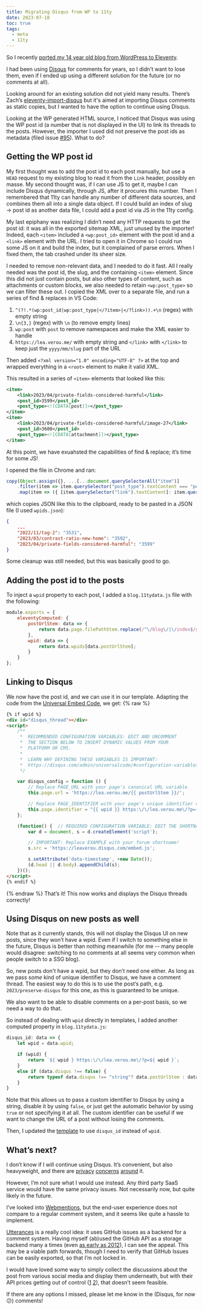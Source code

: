 ```yaml
---
title: Migrating Disqus from WP to 11ty
date: 2023-07-18
toc: true
tags:
  - meta
  - 11ty
---
```


So I recently [ported my 14 year old blog from WordPress to Eleventy](/blog/2023/going-lean/).

I had been using [Disqus](https://disqus.com) for comments for years, so I didn’t want to lose them, even if I ended up using a different solution for the future (or no comments at all).

Looking around for an existing solution did not yield many results.
There’s Zach’s [eleventy-import-disqus](https://github.com/11ty/eleventy-import-disqus) but it's aimed at importing Disqus comments as static copies,
but I wanted to have the option to continue using Disqus.

Looking at the WP generated HTML source, I noticed that Disqus was using the WP post id (a number that is not displayed in the UI) to link its threads to the posts.
However, the importer I used did not preserve the post ids as metadata (filed issue [#95](https://github.com/lonekorean/wordpress-export-to-markdown/issues/95)).
What to do?

## Getting the WP post id

My first thought was to add the post id to each post manually, but use a `HEAD` request to my existing blog to read it from the `Link` header, possibly en masse.
My second thought was, if I can use JS to get it, maybe I can include Disqus dynamically, through JS, after it procures this number.
Then I remembered that 11ty can handle any number of different data sources, and combines them all into a single data object.
If I could build an index of slug → post id as another data file, I could add a post id via JS in the 11ty config.

My last epiphany was realizing I didn’t need any HTTP requests to get the post id: it was all in the exported sitemap XML, just unused by the importer!
Indeed, each `<item>` included a `<wp:post_id>` element with the post id and a `<link>` element with the URL.
I tried to open it in Chrome so I could run some JS on it and build the index, but it complained of parse errors.
When I fixed them, the tab crashed under its sheer size.

I needed to remove non-relevant data, and I needed to do it fast.
All I really needed was the post id, the slug, and the containing `<item>` element.
Since this did not just contain posts, but also other types of content, such as attachments or custom blocks,
we also needed to retain `<wp:post_type>` so we can filter these out.
I copied the XML over to a separate file, and run a series of find & replaces in VS Code:

1. `^(?!.*(wp:post_id|wp:post_type|</?item>|</?link>)).+\n` (regex) with empty string
2. `\n{3,}` (regex) with `\n` (to remove empty lines)
3. `wp:post` with `post` to remove namespaces and make the XML easier to handle
4. `https://lea.verou.me/` with empty string and `</link>` with `</link>` to keep just the `yyyy/mm/slug` part of the URL

Then added `<?xml version="1.0" encoding="UTF-8" ?>` at the top and wrapped everything in a `<root>` element to make it valid XML.

This resulted in a series of `<item>` elements that looked like this:

```xml
<item>
	<link>2023/04/private-fields-considered-harmful</link>
	<post_id>3599</post_id>
	<post_type><![CDATA[post]]></post_type>
</item>
<item>
	<link>2023/04/private-fields-considered-harmful/image-27</link>
	<post_id>3600</post_id>
	<post_type><![CDATA[attachment]]></post_type>
</item>
```

At this point, we have exuahsted the capabilities of find & replace; it’s time for some JS!

I opened the file in Chrome and ran:

```js
copy(Object.assign({}, ...[...document.querySelectorAll("item")]
	.filter(item => item.querySelector("post_type").textContent === "post")
	.map(item => ({ [item.querySelector("link").textContent]: item.querySelector("post_id").textContent } ))));
```

which copies JSON like this to the clipboard, ready to be pasted in a JSON file (I used `wpids.json`):

```json
{
	...
	"2022/11/tag-2": "3531",
	"2023/03/contrast-ratio-new-home": "3592",
	"2023/04/private-fields-considered-harmful": "3599"
}
```

Some cleanup was still needed, but this was basically good to go.

## Adding the post id to the posts

To inject a `wpid` property to each post, I added a `blog.11tydata.js` file with the following:

```js
module.exports = {
	eleventyComputed: {
		postUrlStem: data => {
			return data.page.filePathStem.replace(/^\/blog\/|\/index$/g, "");
		},
		wpid: data => {
			return data.wpids[data.postUrlStem];
		}
	}
};
```

## Linking to Disqus

We now have the post id, and we can use it in our template.
Adapting the code from the [Universal Embed Code](https://help.disqus.com/en/articles/1717112-universal-embed-code), we get:
{% raw %}
```html
{% if wpid %}
<div id="disqus_thread"></div>
<script>
    /**
     *  RECOMMENDED CONFIGURATION VARIABLES: EDIT AND UNCOMMENT
     *  THE SECTION BELOW TO INSERT DYNAMIC VALUES FROM YOUR
     *  PLATFORM OR CMS.
     *
     *  LEARN WHY DEFINING THESE VARIABLES IS IMPORTANT:
     *  https://disqus.com/admin/universalcode/#configuration-variables
     */

    var disqus_config = function () {
        // Replace PAGE_URL with your page's canonical URL variable
        this.page.url = 'https://lea.verou.me/{{ postUrlStem }}/';

        // Replace PAGE_IDENTIFIER with your page's unique identifier variable
        this.page.identifier = "{{ wpid }} https:\/\/lea.verou.me\/?p={{ wpid }}";
    };

    (function() {  // REQUIRED CONFIGURATION VARIABLE: EDIT THE SHORTNAME BELOW
        var d = document, s = d.createElement('script');

        // IMPORTANT: Replace EXAMPLE with your forum shortname!
        s.src = 'https://leaverou.disqus.com/embed.js';

        s.setAttribute('data-timestamp', +new Date());
        (d.head || d.body).appendChild(s);
    })();
</script>
{% endif %}
```
{% endraw %}
That’s it! This now works and displays the Disqus threads correctly!


## Using Disqus on new posts as well

Note that as it currently stands, this will not display the Disqus UI on new posts, since they won’t have a wpid.
Even if I switch to something else in the future, Disqus is better than nothing meanwhile
(for me -- many people would disagree: switching to no comments at all seems very common when people switch to a SSG blog).

So, new posts don't have a wpid, but they don’t need one either.
As long as we pass *some* kind of unique identifier to Disqus, we have a comment thread.
The easiest way to do this is to use the post’s path, e.g. `2023/preserve-disqus` for this one, as this is guaranteed to be unique.

We also want to be able to disable comments on a per-post basis, so we need a way to do that.

So instead of dealing with `wpid` directly in templates, I added another computed property in `blog.11tydata.js`:

```js
disqus_id: data => {
	let wpid = data.wpid;

	if (wpid) {
		return `${ wpid } https:\/\/lea.verou.me\/?p=${ wpid }`;
	}
	else if (data.disqus !== false) {
		return typeof data.disqus !== "string"? data.postUrlStem : data.disqus;
	}
}
```

Note that this allows us to pass a custom identifier to Disqus by using a string, disable it by using `false`,
or just get the automatic behavior by using `true` or not specifying it at all.
The custom identifier can be useful if we want to change the URL of a post without losing the comments.

Then, I updated the [template](https://github.com/LeaVerou/lea.verou.me/blob/main/_includes/_comments.njk) to use `disqus_id` instead of `wpid`.

## What’s next?

I don’t know if I will continue using Disqus.
It’s convenient, but also heavyweight, and there are [privacy](https://techcrunch.com/2021/05/05/disqus-facing-3m-fine-in-norway-for-tracking-users-without-consent/?guccounter=1&guce_referrer=aHR0cHM6Ly93d3cuZ29vZ2xlLmNvbS8&guce_referrer_sig=AQAAAHcgs5Gn_4eXhly4z1yjLi-xZ4abvUmjbEhqVoOgZ_FhBpI1n7zuyLL5p16rDFxCIAq3OJDon93aKZhebse8Qy4pPfthRfLOkmBFoFImhyLr5jgmJl42mvmpmRojuqX6w3hIe9_GJl3zGTb-dVLY3ZTA-VMce3cG4UOL5xeeGNu6) [concerns](https://fatfrogmedia.com/delete-disqus-comments-wordpress/) [around](https://www.reddit.com/r/privacy/comments/egb1ey/disqus_shared_personal_data_about_tens_of/) it.

However, I’m not sure what I would use instead.
Any third party SaaS service would have the same privacy issues. Not necessarily now, but quite likely in the future.

I’ve looked into [Webmentions](https://en.wikipedia.org/wiki/Webmention), but the end-user experience does not compare to a regular comment system,
and it seems like quite a hassle to implement.

[Utterances](https://utteranc.es/) is a really cool idea: it uses GitHub issues as a backend for a comment system.
Having myself (ab)used the GitHub API as a storage backend many a times (even [as early as 2012](/2011/12/introducing-dabblet-an-interactive-css-playground/)), I can see the appeal.
This may be a viable path forwards, though I need to verify that GitHub Issues can be easily exported, so that I’m not locked in.

I would have loved some way to simply collect the discussions about the post from various social media and display them underneath,
but with their API prices getting out of control ([1](https://www.theverge.com/2023/3/30/23662832/twitter-api-tiers-free-bot-novelty-accounts-basic-enterprice-monthly-price) [2](https://www.theverge.com/2023/5/31/23743993/reddit-apollo-client-api-cost)), that doesn’t seem feasible.

If there are any options I missed, please let me know in the (Disqus, for now 😕) comments!